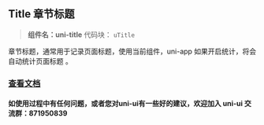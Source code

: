 

## Title 章节标题
> **组件名：uni-title**
> 代码块： `uTitle`


章节标题，通常用于记录页面标题，使用当前组件，uni-app 如果开启统计，将会自动统计页面标题 。

### [查看文档](https://uniapp.dcloud.io/component/uniui/uni-title)
#### 如使用过程中有任何问题，或者您对uni-ui有一些好的建议，欢迎加入 uni-ui 交流群：871950839 



